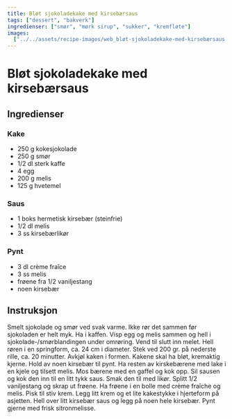 ```yaml
---
title: Bløt sjokoladekake med kirsebærsaus
tags: ["dessert", "bakverk"]
ingredienser: ["smør", "mørk sirup", "sukker", "kremfløte"]
images:
  ["../../assets/recipe-images/web_bløt-sjokoladekake-med-kirsebærsaus.jpg"]
---
```


# Bløt sjokoladekake med kirsebærsaus

## Ingredienser

### Kake

- 250 g kokesjokolade
- 250 g smør
- 1/2 dl sterk kaffe
- 4 egg
- 200 g melis
- 125 g hvetemel

### Saus

- 1 boks hermetisk kirsebær (steinfrie)
- 1/2 dl melis
- 3 ss kirsebærlikør

### Pynt

- 3 dl crème fraîce
- 3 ss melis
- frøene fra 1/2 vaniljestang
- noen kirsebær

## Instruksjon

Smelt sjokolade og smør ved svak varme. Ikke rør det sammen før sjokoladen er helt myk. Ha i kaffen. Visp egg og melis sammen og hell i sjokolade-/smørblandingen under omrøring. Vend til slutt inn melet. Hell røren i en springform, ca. 24 cm i diameter. Stek ved 200 gr. på nederste rille, ca. 20 minutter. Avkjøl kaken i formen. Kakene skal ha bløt, kremaktig kjerne. Hold av noen kirsebær til pynt. Ha resten av kirskebærene med lake i en kjele og tilsett melis. Mos bærene med en gaffel og kok opp. Sil sausen og kok den inn til en litt tykk saus. Smak den til med likør. Splitt 1/2 vaniljestang og skrap ut frøene. Ha frøene i en bolle med crème fraîche og melis. Pisk til stiv krem. Legg litt krem og et lite kakestykke i hjerteform på asjetten. Hell over litt kirsebær saus og legg på noen hele kirsebær. Pynt gjerne med frisk sitronmelisse.
